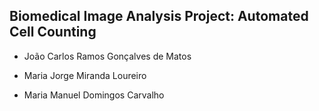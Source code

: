## Biomedical Image Analysis Project: Automated Cell Counting

* João Carlos Ramos Gonçalves de Matos

* Maria Jorge Miranda Loureiro

* Maria Manuel Domingos Carvalho
